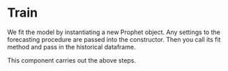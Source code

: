 # Train

We fit the model by instantiating a new Prophet object. Any settings to the forecasting procedure are passed into the constructor. Then you call its fit method and pass in the historical dataframe.

This component carries out the above steps.
